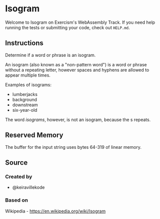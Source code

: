 # Isogram

Welcome to Isogram on Exercism's WebAssembly Track.
If you need help running the tests or submitting your code, check out `HELP.md`.

## Instructions

Determine if a word or phrase is an isogram.

An isogram (also known as a "non-pattern word") is a word or phrase without a repeating letter, however spaces and hyphens are allowed to appear multiple times.

Examples of isograms:

- lumberjacks
- background
- downstream
- six-year-old

The word _isograms_, however, is not an isogram, because the s repeats.

## Reserved Memory

The buffer for the input string uses bytes 64-319 of linear memory.

## Source

### Created by

- @keiravillekode

### Based on

Wikipedia - https://en.wikipedia.org/wiki/Isogram